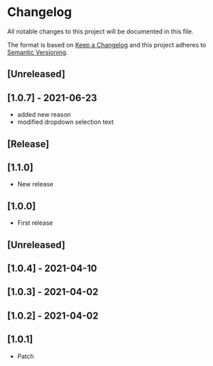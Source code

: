 # Changelog

All notable changes to this project will be documented in this file.

The format is based on [Keep a Changelog](http://keepachangelog.com/en/1.0.0/)
and this project adheres to [Semantic Versioning](http://semver.org/spec/v2.0.0.html).
## [Unreleased]

## [1.0.7] - 2021-06-23
- added new reason
- modified dropdown selection text
## [Release]

## [1.1.0]

- New release
## [1.0.0]

- First release
## [Unreleased]

## [1.0.4] - 2021-04-10

## [1.0.3] - 2021-04-02

## [1.0.2] - 2021-04-02

## [1.0.1]

- Patch
